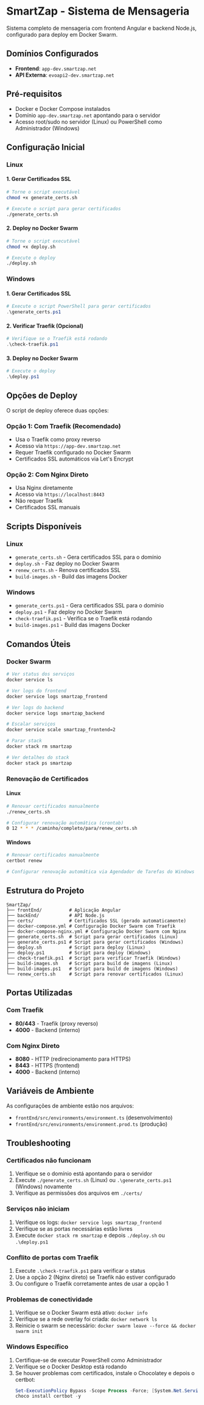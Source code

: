 # SmartZap - Sistema de Mensageria

Sistema completo de mensageria com frontend Angular e backend Node.js, configurado para deploy em Docker Swarm.

## Domínios Configurados

- **Frontend**: `app-dev.smartzap.net`
- **API Externa**: `evoapi2-dev.smartzap.net`

## Pré-requisitos

- Docker e Docker Compose instalados
- Domínio `app-dev.smartzap.net` apontando para o servidor
- Acesso root/sudo no servidor (Linux) ou PowerShell como Administrador (Windows)

## Configuração Inicial

### Linux

#### 1. Gerar Certificados SSL

```bash
# Torne o script executável
chmod +x generate_certs.sh

# Execute o script para gerar certificados
./generate_certs.sh
```

#### 2. Deploy no Docker Swarm

```bash
# Torne o script executável
chmod +x deploy.sh

# Execute o deploy
./deploy.sh
```

### Windows

#### 1. Gerar Certificados SSL

```powershell
# Execute o script PowerShell para gerar certificados
.\generate_certs.ps1
```

#### 2. Verificar Traefik (Opcional)

```powershell
# Verifique se o Traefik está rodando
.\check-traefik.ps1
```

#### 3. Deploy no Docker Swarm

```powershell
# Execute o deploy
.\deploy.ps1
```

## Opções de Deploy

O script de deploy oferece duas opções:

### Opção 1: Com Traefik (Recomendado)
- Usa o Traefik como proxy reverso
- Acesso via `https://app-dev.smartzap.net`
- Requer Traefik configurado no Docker Swarm
- Certificados SSL automáticos via Let's Encrypt

### Opção 2: Com Nginx Direto
- Usa Nginx diretamente
- Acesso via `https://localhost:8443`
- Não requer Traefik
- Certificados SSL manuais

## Scripts Disponíveis

### Linux
- `generate_certs.sh` - Gera certificados SSL para o domínio
- `deploy.sh` - Faz deploy no Docker Swarm
- `renew_certs.sh` - Renova certificados SSL
- `build-images.sh` - Build das imagens Docker

### Windows
- `generate_certs.ps1` - Gera certificados SSL para o domínio
- `deploy.ps1` - Faz deploy no Docker Swarm
- `check-traefik.ps1` - Verifica se o Traefik está rodando
- `build-images.ps1` - Build das imagens Docker

## Comandos Úteis

### Docker Swarm

```bash
# Ver status dos serviços
docker service ls

# Ver logs do frontend
docker service logs smartzap_frontend

# Ver logs do backend
docker service logs smartzap_backend

# Escalar serviços
docker service scale smartzap_frontend=2

# Parar stack
docker stack rm smartzap

# Ver detalhes do stack
docker stack ps smartzap
```

### Renovação de Certificados

#### Linux
```bash
# Renovar certificados manualmente
./renew_certs.sh

# Configurar renovação automática (crontab)
0 12 * * * /caminho/completo/para/renew_certs.sh
```

#### Windows
```powershell
# Renovar certificados manualmente
certbot renew

# Configurar renovação automática via Agendador de Tarefas do Windows
```

## Estrutura do Projeto

```
SmartZap/
├── frontEnd/          # Aplicação Angular
├── backEnd/           # API Node.js
├── certs/             # Certificados SSL (gerado automaticamente)
├── docker-compose.yml # Configuração Docker Swarm com Traefik
├── docker-compose-nginx.yml # Configuração Docker Swarm com Nginx
├── generate_certs.sh  # Script para gerar certificados (Linux)
├── generate_certs.ps1 # Script para gerar certificados (Windows)
├── deploy.sh          # Script para deploy (Linux)
├── deploy.ps1         # Script para deploy (Windows)
├── check-traefik.ps1  # Script para verificar Traefik (Windows)
├── build-images.sh    # Script para build de imagens (Linux)
├── build-images.ps1   # Script para build de imagens (Windows)
└── renew_certs.sh     # Script para renovar certificados (Linux)
```

## Portas Utilizadas

### Com Traefik
- **80/443** - Traefik (proxy reverso)
- **4000** - Backend (interno)

### Com Nginx Direto
- **8080** - HTTP (redirecionamento para HTTPS)
- **8443** - HTTPS (frontend)
- **4000** - Backend (interno)

## Variáveis de Ambiente

As configurações de ambiente estão nos arquivos:
- `frontEnd/src/environments/environment.ts` (desenvolvimento)
- `frontEnd/src/environments/environment.prod.ts` (produção)

## Troubleshooting

### Certificados não funcionam
1. Verifique se o domínio está apontando para o servidor
2. Execute `./generate_certs.sh` (Linux) ou `.\generate_certs.ps1` (Windows) novamente
3. Verifique as permissões dos arquivos em `./certs/`

### Serviços não iniciam
1. Verifique os logs: `docker service logs smartzap_frontend`
2. Verifique se as portas necessárias estão livres
3. Execute `docker stack rm smartzap` e depois `./deploy.sh` ou `.\deploy.ps1`

### Conflito de portas com Traefik
1. Execute `.\check-traefik.ps1` para verificar o status
2. Use a opção 2 (Nginx direto) se Traefik não estiver configurado
3. Ou configure o Traefik corretamente antes de usar a opção 1

### Problemas de conectividade
1. Verifique se o Docker Swarm está ativo: `docker info`
2. Verifique se a rede overlay foi criada: `docker network ls`
3. Reinicie o swarm se necessário: `docker swarm leave --force && docker swarm init`

### Windows Específico
1. Certifique-se de executar PowerShell como Administrador
2. Verifique se o Docker Desktop está rodando
3. Se houver problemas com certificados, instale o Chocolatey e depois o certbot:
   ```powershell
   Set-ExecutionPolicy Bypass -Scope Process -Force; [System.Net.ServicePointManager]::SecurityProtocol = [System.Net.ServicePointManager]::SecurityProtocol -bor 3072; iex ((New-Object System.Net.WebClient).DownloadString('https://community.chocolatey.org/install.ps1'))
   choco install certbot -y
   ```
